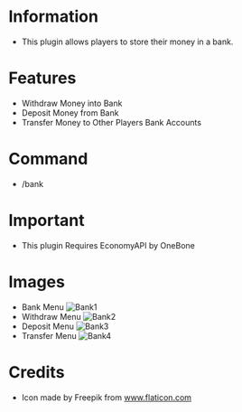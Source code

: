 # Information 
 - This plugin allows players to store their money in a bank.
# Features 
 - Withdraw Money into Bank
 - Deposit Money from Bank
 - Transfer Money to Other Players Bank Accounts
# Command
- /bank
# Important
- This plugin Requires EconomyAPI by OneBone
# Images
- Bank Menu
![Bank1](https://user-images.githubusercontent.com/34932094/122729368-b74cc880-d23e-11eb-8f8b-fbda25709bfa.PNG)
- Withdraw Menu
![Bank2](https://user-images.githubusercontent.com/34932094/122729370-b7e55f00-d23e-11eb-8aa6-1d8e8b47e70f.PNG)
- Deposit Menu
![Bank3](https://user-images.githubusercontent.com/34932094/122729371-b7e55f00-d23e-11eb-8a94-ee292bab50f8.PNG)
- Transfer Menu
![Bank4](https://user-images.githubusercontent.com/34932094/122729372-b7e55f00-d23e-11eb-9a8c-f44571718108.PNG)

# Credits
- Icon made by Freepik from www.flaticon.com
